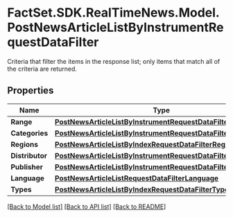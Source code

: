 # FactSet.SDK.RealTimeNews.Model.PostNewsArticleListByInstrumentRequestDataFilter
Criteria that filter the items in the response list; only items that match all of the criteria are returned.

## Properties

Name | Type | Description | Notes
------------ | ------------- | ------------- | -------------
**Range** | [**PostNewsArticleListByInstrumentRequestDataFilterRange**](PostNewsArticleListByInstrumentRequestDataFilterRange.md) |  | [optional] 
**Categories** | [**PostNewsArticleListByInstrumentRequestDataFilterCategories**](PostNewsArticleListByInstrumentRequestDataFilterCategories.md) |  | [optional] 
**Regions** | [**PostNewsArticleListByIndexRequestDataFilterRegions**](PostNewsArticleListByIndexRequestDataFilterRegions.md) |  | [optional] 
**Distributor** | [**PostNewsArticleListByInstrumentRequestDataFilterDistributor**](PostNewsArticleListByInstrumentRequestDataFilterDistributor.md) |  | [optional] 
**Publisher** | [**PostNewsArticleListByInstrumentRequestDataFilterPublisher**](PostNewsArticleListByInstrumentRequestDataFilterPublisher.md) |  | [optional] 
**Language** | [**PostNewsArticleListRequestDataFilterLanguage**](PostNewsArticleListRequestDataFilterLanguage.md) |  | [optional] 
**Types** | [**PostNewsArticleListByIndexRequestDataFilterTypes**](PostNewsArticleListByIndexRequestDataFilterTypes.md) |  | [optional] 

[[Back to Model list]](../README.md#documentation-for-models) [[Back to API list]](../README.md#documentation-for-api-endpoints) [[Back to README]](../README.md)

